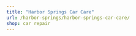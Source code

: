 ```yaml
---
title: "Harbor Springs Car Care"
url: /harbor-springs/harbor-springs-car-care/
shop: car repair
---
```

